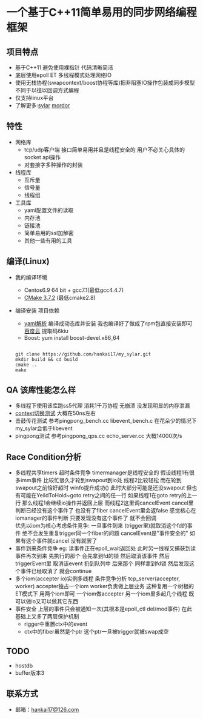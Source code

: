 # 一个基于C++11简单易用的同步网络编程框架

## 项目特点
- 基于C++11 避免使用裸指针 代码清晰简洁
- 底层使用epoll ET 多线程模式处理网络IO
- 使用无栈协程(swapcontext/boost协程等库)把非阻塞IO操作包装成同步模型 不同于以往以回调方式编程 
- 仅支持linux平台
- 了解更多:[sylar](https://github.com/sylar-yin/sylar) [mordor](https://github.com/mozy/mordor)

## 特性
- 网络库
  - tcp/udp客户端 接口简单易用并且是线程安全的 用户不必关心具体的socket api操作
  - 对套接字多种操作的封装
- 线程库
  - 互斥量
  - 信号量
  - 线程组
- 工具库
  - yaml配置文件的读取
  - 内存池
  - 链接池
  - 简单易用的ssl加解密
  - 其他一些有用的工具

## 编译(Linux)
- 我的编译环境
  - Centos6.9 64 bit + gcc7.1(最低gcc4.4.7)
  - [CMake 3.7.2](https://cmake.org/files/v3.7/cmake-3.7.2.tar.gz) (最低cmake2.8)
- 编译安装
  项目依赖
  - [yaml解析](https://github.com/jbeder/yaml-cpp/archive/yaml-cpp-0.6.3.tar.gz) 编译成动态库并安装  我也编译好了做成了rpm包直接安装即可[百度云](https://pan.baidu.com/s/1fNCRIkIFOim7xgU6VXVtJQ) 提取码6kiu
  - Boost: yum install boost-devel.x86_64

  ```
  
  git clone https://github.com/hankai17/my_sylar.git
  mkdir build && cd build
  cmake ..
  make
  ```

## QA 该库性能怎么样 
- 多线程下使用该库跑ss5代理 消耗1千万协程 无崩溃 没发现明显的内存泄漏
- [context切换测试](https://github.com/hankai17/context_benchmark) 大概在50ns左右
- 击鼓传花测试 参考pingpong_bench.cc libevent_bench.c 在花朵少的情况下my_sylar会低于libevent
- pingpong测试 参考pingpong_qps.cc echo_server.cc 大概14000次/s

## Race Condition分析
- 多线程共享timers 超时条件竞争
  timermanager是线程安全的  假设线程1有很多imm事件 比较忙很久才轮到swapout到io处 线程2比较轻松 而在轮到swapout之前恰好超时
  winfo提升成功() 此时大部分可能是还没swapout 但也有可能在YeildToHold~goto retry之间的任一行
  如果线程1在goto retry的上一行 那么线程1会继续io操作并返回上层 而线程2这里调cancelEvent cancel里 判断已经没有这个事件了 也没有了fiber cancelEvent里会返false
  感觉核心在iomanager的事件判断 只要发现没有这个事件了 就不会回调  
  优先以iom为核心考虑条件竞争: 一旦事件到来 (trigger里)就取消这个fd的事件   绝不会发生重复trigger同一个fiber的问题
  cancelEvent是"事件安全的" 如果有这个事件就cancel 没有就罢了
- 事件到来条件竞争 eg: 读事件正在epoll_wait返回处 此时另一线程又捕获到读事件再次到来
  先执行的那个 会先拿到fd的锁 然后取消该事件 然后triggerEvent里 取消该event 扔到队列中
  后来那个 同样拿到fd锁 然后发现这个事件已经取消了 就会continue
- 多个iom(accepter io)实例多线程 条件竞争分析
  tcp_server(accepter, worker) accepter独占一个iom  worker负责做上层业务
  这种复用一个树根的ET模式下 用两个iom即可 一个iom做accepter 另一个iom里多起几个线程 既可以做io又可以做其它东西
- 事件安全
  上层的事件只会被通知一次(其根本是epoll_ctl del/mod事件) 在此基础上又多了两层保护机制
  - rigger中重置ctx中的event
  - ctx中的fiber虽然是个ptr 这个ptr一旦被trigger就被swap成空

## TODO
- hostdb
- buffer版本3

## 联系方式
- 邮箱：<hankai17@126.com>
